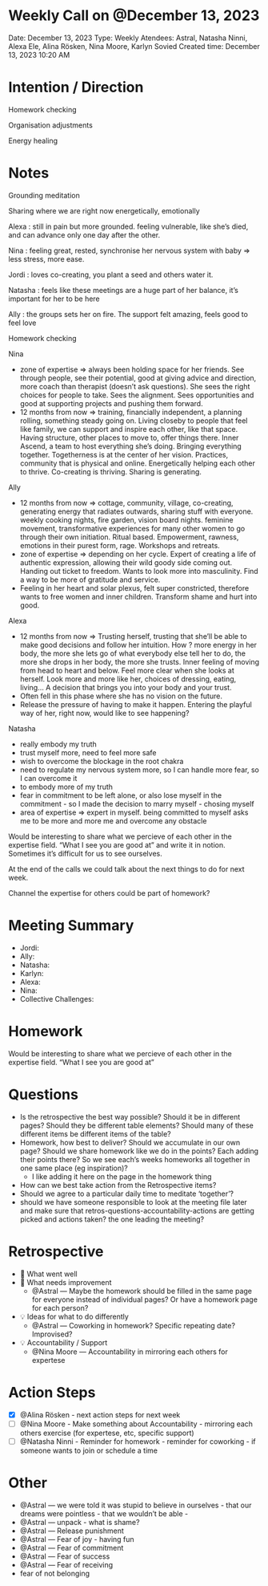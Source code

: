 # Weekly Call on @December 13, 2023

Date: December 13, 2023
Type: Weekly
Atendees: Astral, Natasha Ninni, Alexa Ele, Alina Rösken, Nina Moore, Karlyn Sovied
Created time: December 13, 2023 10:20 AM

# Intention / Direction

Homework checking 

Organisation adjustments 

Energy healing

# Notes

Grounding meditation

Sharing where we are right now energetically, emotionally 

Alexa : still in pain but more grounded. feeling vulnerable, like she’s died, and can advance only one day after the other. 

Nina : feeling great, rested, synchronise her nervous system with baby ⇒ less stress, more ease. 

Jordi : loves co-creating, you plant a seed and others water it. 

Natasha : feels like these meetings are a huge part of her balance, it’s important for her to be here

Ally : the groups sets her on fire. The support felt amazing, feels good to feel love

Homework checking

Nina

- zone of expertise ⇒ always been holding space for her friends. See through people, see their potential, good at giving advice and direction, more coach than therapist (doesn’t ask questions). She sees the right choices for people to take. Sees the alignment. Sees opportunities and good at supporting projects and pushing them forward.
- 12 months from now ⇒ training, financially independent, a planning rolling, something steady going on. Living closeby to people that feel like family, we can support and inspire each other, like that space. Having structure, other places to move to, offer things there. Inner Ascend, a team to host everything she’s doing. Bringing everything together. Togetherness is at the center of her vision. Practices, community that is physical and online. Energetically helping each other to thrive. Co-creating is thriving. Sharing is generating.

Ally 

- 12 months from now ⇒ cottage, community, village, co-creating, generating energy that radiates outwards, sharing stuff with everyone. weekly cooking nights, fire garden, vision board nights. feminine movement, transformative experiences for many other women to go through their own initiation. Ritual based. Empowerment, rawness, emotions in their purest form, rage. Workshops and retreats.
- zone of expertise ⇒ depending on her cycle. Expert of creating a life of authentic expression, allowing their wild goody side coming out. Handing out ticket to freedom. Wants to look more into masculinity. 
Find a way to be more of gratitude and service.
- Feeling in her heart and solar plexus, felt super constricted, therefore wants to free women and inner children. Transform shame and hurt into good.

 Alexa 

- 12 months from now ⇒ Trusting herself, trusting that she’ll be able to make good decisions and follow her intuition. How ? more energy in her body, the more she lets go of what everybody else tell her to do, the more she drops in her body, the more she trusts. Inner feeling of moving from head to heart and below. Feel more clear when she looks at herself. Look more and more like her, choices of dressing, eating, living… A decision that brings you into your body and your trust.
- Often fell in this phase where she has no vision on the future.
- Release the pressure of having to make it happen. Entering the playful way of her, right now, would like to see happening?

Natasha

- really embody my truth
- trust myself more, need to feel more safe
- wish to overcome the blockage in the root chakra
- need to regulate my nervous system more, so I can handle more fear, so I can overcome it
- to embody more of my truth
- fear in commitment to be left alone, or also lose myself in the commitment - so I made the decision to marry myself - chosing myself
- area of expertise ⇒ expert in myself. being committed to myself asks me to be more and more me and overcome any obstacle

Would be interesting to share what we percieve of each other in the expertise field. “What I see you are good at” and write it in notion. Sometimes it’s difficult for us to see ourselves.

At the end of the calls we could talk about the next things to do for next week.

Channel the expertise for others could be part of homework? 

# Meeting Summary

- Jordi:
- Ally:
- Natasha:
- Karlyn:
- Alexa:
- Nina:
- Collective Challenges:

# Homework

Would be interesting to share what we percieve of each other in the expertise field. “What I see you are good at”

# Questions

- Is the retrospective the best way possible? Should it be in different pages? Should they be different table elements? Should many of these different items be different items of the table?
- Homework, how best to deliver? Should we accumulate in our own page? Should we share homework like we do in the points? Each adding their points there? So we see each’s weeks homeworks all together in one same place (eg inspiration)?
    - I like adding it here on the page in the homework thing
- How can we best take action from the Retrospective items?
- Should we agree to a particular daily time to meditate ‘together’?
- should we have someone responsible to look at the meeting file later and make sure that retros-questions-accountability-actions are getting picked and actions taken? the one leading the meeting?

# Retrospective

- 🙌 What went well
- 🌱 What needs improvement
    - @Astral — Maybe the homework should be filled in the same page for everyone instead of individual pages? Or have a homework page for each person?
- 💡 Ideas for what to do differently
    - @Astral — Coworking in homework? Specific repeating date? Improvised?
- 💡 Accountability / Support
    - @Nina Moore  — Accountability in mirroring each others for expertese

# Action Steps

- [x]  @Alina Rösken - next action steps for next week
- [ ]  @Nina Moore - Make something about Accountability - mirroring each others exercise (for expertese, etc, specific support)
- [ ]  @Natasha Ninni - Reminder for homework - reminder for coworking - if someone wants to join or schedule a time

# Other

- @Astral — we were told it was stupid to believe in ourselves - that our dreams were pointless - that we wouldn’t be able -
- @Astral — unpack - what is shame?
- @Astral — Release punishment
- @Astral — Fear of joy - having fun
- @Astral — Fear of commitment
- @Astral — Fear of success
- @Astral — Fear of receiving
- fear of not belonging